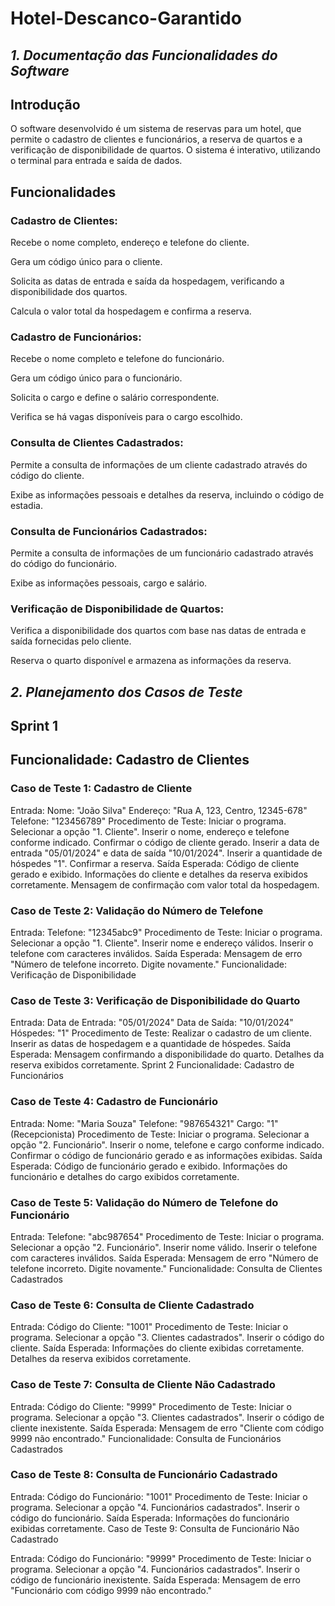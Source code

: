 # Hotel-Descanco-Garantido
## *1. Documentação das Funcionalidades do Software*

## Introdução
O software desenvolvido é um sistema de reservas para um hotel, que permite o cadastro de clientes e funcionários, a reserva de quartos e a verificação de disponibilidade de quartos. O sistema é interativo, utilizando o terminal para entrada e saída de dados.

## Funcionalidades
### Cadastro de Clientes:

Recebe o nome completo, endereço e telefone do cliente.

Gera um código único para o cliente.

Solicita as datas de entrada e saída da hospedagem, verificando a disponibilidade dos quartos.

Calcula o valor total da hospedagem e confirma a reserva.

### Cadastro de Funcionários:

Recebe o nome completo e telefone do funcionário.

Gera um código único para o funcionário.

Solicita o cargo e define o salário correspondente.

Verifica se há vagas disponíveis para o cargo escolhido.

### Consulta de Clientes Cadastrados:

Permite a consulta de informações de um cliente cadastrado através do código do cliente.

Exibe as informações pessoais e detalhes da reserva, incluindo o código de estadia.

### Consulta de Funcionários Cadastrados:

Permite a consulta de informações de um funcionário cadastrado através do código do funcionário.

Exibe as informações pessoais, cargo e salário.

### Verificação de Disponibilidade de Quartos:

Verifica a disponibilidade dos quartos com base nas datas de entrada e saída fornecidas pelo cliente.

Reserva o quarto disponível e armazena as informações da reserva.



## *2. Planejamento dos Casos de Teste*
## Sprint 1
## Funcionalidade: Cadastro de Clientes

### Caso de Teste 1: Cadastro de Cliente

Entrada:
Nome: "João Silva"
Endereço: "Rua A, 123, Centro, 12345-678"
Telefone: "123456789"
Procedimento de Teste:
Iniciar o programa.
Selecionar a opção "1. Cliente".
Inserir o nome, endereço e telefone conforme indicado.
Confirmar o código de cliente gerado.
Inserir a data de entrada "05/01/2024" e data de saída "10/01/2024".
Inserir a quantidade de hóspedes "1".
Confirmar a reserva.
Saída Esperada:
Código de cliente gerado e exibido.
Informações do cliente e detalhes da reserva exibidos corretamente.
Mensagem de confirmação com valor total da hospedagem.

### Caso de Teste 2: Validação do Número de Telefone

Entrada:
Telefone: "12345abc9"
Procedimento de Teste:
Iniciar o programa.
Selecionar a opção "1. Cliente".
Inserir nome e endereço válidos.
Inserir o telefone com caracteres inválidos.
Saída Esperada:
Mensagem de erro "Número de telefone incorreto. Digite novamente."
Funcionalidade: Verificação de Disponibilidade

### Caso de Teste 3: Verificação de Disponibilidade do Quarto

Entrada:
Data de Entrada: "05/01/2024"
Data de Saída: "10/01/2024"
Hóspedes: "1"
Procedimento de Teste:
Realizar o cadastro de um cliente.
Inserir as datas de hospedagem e a quantidade de hóspedes.
Saída Esperada:
Mensagem confirmando a disponibilidade do quarto.
Detalhes da reserva exibidos corretamente.
Sprint 2
Funcionalidade: Cadastro de Funcionários

### Caso de Teste 4: Cadastro de Funcionário

Entrada:
Nome: "Maria Souza"
Telefone: "987654321"
Cargo: "1" (Recepcionista)
Procedimento de Teste:
Iniciar o programa.
Selecionar a opção "2. Funcionário".
Inserir o nome, telefone e cargo conforme indicado.
Confirmar o código de funcionário gerado e as informações exibidas.
Saída Esperada:
Código de funcionário gerado e exibido.
Informações do funcionário e detalhes do cargo exibidos corretamente.

### Caso de Teste 5: Validação do Número de Telefone do Funcionário

Entrada:
Telefone: "abc987654"
Procedimento de Teste:
Iniciar o programa.
Selecionar a opção "2. Funcionário".
Inserir nome válido.
Inserir o telefone com caracteres inválidos.
Saída Esperada:
Mensagem de erro "Número de telefone incorreto. Digite novamente."
Funcionalidade: Consulta de Clientes Cadastrados

### Caso de Teste 6: Consulta de Cliente Cadastrado

Entrada:
Código do Cliente: "1001"
Procedimento de Teste:
Iniciar o programa.
Selecionar a opção "3. Clientes cadastrados".
Inserir o código do cliente.
Saída Esperada:
Informações do cliente exibidas corretamente.
Detalhes da reserva exibidos corretamente.

### Caso de Teste 7: Consulta de Cliente Não Cadastrado

Entrada:
Código do Cliente: "9999"
Procedimento de Teste:
Iniciar o programa.
Selecionar a opção "3. Clientes cadastrados".
Inserir o código de cliente inexistente.
Saída Esperada:
Mensagem de erro "Cliente com código 9999 não encontrado."
Funcionalidade: Consulta de Funcionários Cadastrados

### Caso de Teste 8: Consulta de Funcionário Cadastrado

Entrada:
Código do Funcionário: "1001"
Procedimento de Teste:
Iniciar o programa.
Selecionar a opção "4. Funcionários cadastrados".
Inserir o código do funcionário.
Saída Esperada:
Informações do funcionário exibidas corretamente.
Caso de Teste 9: Consulta de Funcionário Não Cadastrado

Entrada:
Código do Funcionário: "9999"
Procedimento de Teste:
Iniciar o programa.
Selecionar a opção "4. Funcionários cadastrados".
Inserir o código de funcionário inexistente.
Saída Esperada:
Mensagem de erro "Funcionário com código 9999 não encontrado."
